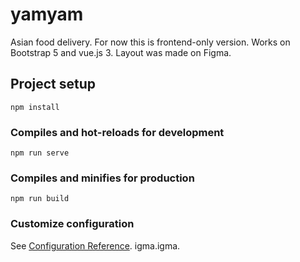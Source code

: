 # yamyam
Asian food delivery. For now this is frontend-only version. Works on Bootstrap 5 and vue.js 3. Layout was made on Figma.

## Project setup
```
npm install
```

### Compiles and hot-reloads for development
```
npm run serve
```

### Compiles and minifies for production
```
npm run build
```

### Customize configuration
See [Configuration Reference](https://cli.vuejs.org/config/).
igma.igma.
